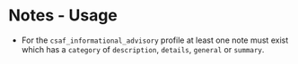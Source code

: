 # Notes - Usage

* For the `csaf_informational_advisory` profile at least one note must exist which has a `category` of `description`, `details`, `general` or `summary`.
